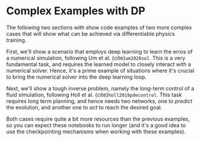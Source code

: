 Complex Examples with DP
=======================

The following two sections with show code examples of two more complex cases that 
will show what can be achieved via differentiable physics training.

First, we'll show a scenario that employs deep learning to learn the erros
of a numerical simulation, following Um et al. {cite}`um2020sol`.
This is a very fundamental task, and requires the learned model to closely
interact with a numerical solver. Hence, it's a prime example of 
situations where it's crucial to bring the numerical solver into the 
deep learning loop.

Next, we'll show a tough inverse problem, namely the long-term control
of a fluid simulation, following Holl et al.  {cite}`holl2019pdecontrol`. 
This task requires long term planning,
and hence needs two networks, one to _predict_ the evolution, 
and another one to _act_ to reach the desired goal. 

Both cases require quite a bit more resources than the previous examples, so you 
can expect these notebooks to run longer (and it's a good idea to use the checkpointing
mechanisms when working with these examples).

